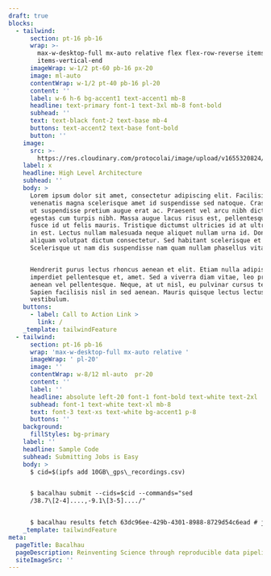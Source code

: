 ```yaml
---
draft: true
blocks:
  - tailwind:
      section: pt-16 pb-16
      wrap: >-
        max-w-desktop-full mx-auto relative flex flex-row-reverse items-start
        items-vertical-end
      imageWrap: w-1/2 pt-60 pb-16 px-20
      image: ml-auto
      contentWrap: w-1/2 pt-40 pb-16 pl-20
      content: ''
      label: w-6 h-6 bg-accent1 text-accent1 mb-8
      headline: text-primary font-1 text-3xl mb-8 font-bold
      subhead: ''
      text: text-black font-2 text-base mb-4
      buttons: text-accent2 text-base font-bold
      button: ''
    image:
      src: >-
        https://res.cloudinary.com/protocolai/image/upload/v1655320824/bacalhau/dlagram_lxg5zk.jpg
    label: x
    headline: High Level Architecture
    subhead: ''
    body: >
      Lorem ipsum dolor sit amet, consectetur adipiscing elit. Facilisis nec
      venenatis magna scelerisque amet id suspendisse sed natoque. Cras cursus
      ut suspendisse pretium augue erat ac. Praesent vel arcu nibh dictum
      egestas cum turpis nibh. Massa augue lacus risus est, pellentesque. Quam
      fusce id ut felis mauris. Tristique dictumst ultricies id at ultrices id
      in est. Lectus nullam malesuada neque aliquet nullam urna id. Donec
      aliquam volutpat dictum consectetur. Sed habitant scelerisque et sit.
      Scelerisque ut nam dis suspendisse nam quam nullam phasellus vitae.


      Hendrerit purus lectus rhoncus aenean et elit. Etiam nulla adipiscing
      imperdiet pellentesque et, amet. Sed a viverra diam vitae, leo praesent
      aenean vel pellentesque. Neque, at ut nisl, eu pulvinar cursus tellus.
      Sapien facilisis nisl in sed aenean. Mauris quisque lectus lectus
      vestibulum.
    buttons:
      - label: Call to Action Link >
        link: /
    _template: tailwindFeature
  - tailwind:
      section: pt-16 pb-16
      wrap: 'max-w-desktop-full mx-auto relative '
      imageWrap: ' pl-20'
      image: ''
      contentWrap: w-8/12 ml-auto  pr-20
      content: ''
      label: ''
      headline: absolute left-20 font-1 font-bold text-white text-2xl
      subhead: font-1 text-white text-xl mb-8
      text: font-3 text-xs text-white bg-accent1 p-8
      buttons: ''
    background:
      fillStyles: bg-primary
    label: ''
    headline: Sample Code
    subhead: Submitting Jobs is Easy
    body: >
      $ cid=$(ipfs add 10GB\_gps\_recordings.csv)


      $ bacalhau submit --cids=$cid --commands="sed
      /38.7\[2-4]....,-9.1\[3-5]..../"


      $ bacalhau results fetch 63dc96ee-429b-4301-8988-8729d54c6ead # job-id
    _template: tailwindFeature
meta:
  pageTitle: Bacalhau
  pageDescription: Reinventing Science through reproducible data pipelines
  siteImageSrc: ''
---
```


